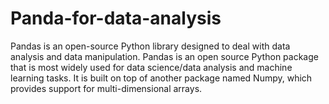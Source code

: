 # Panda-for-data-analysis
Pandas is an open-source Python library designed to deal with data analysis and data manipulation. 
Pandas is an open source Python package that is most widely used for data science/data analysis and machine learning tasks. It is built on top of another package named Numpy, which provides support for multi-dimensional arrays.
